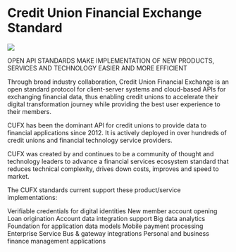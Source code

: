 # Credit Union Financial Exchange Standard 

![](http://www.cufxstandards.com/portals/0/HomeImage.950.300.png)

OPEN API STANDARDS MAKE IMPLEMENTATION OF NEW PRODUCTS, SERVICES AND TECHNOLOGY EASIER AND MORE EFFICIENT 

Through broad industry collaboration, Credit Union Financial Exchange is an open standard protocol for client-server systems and cloud-based APIs for exchanging financial data, thus enabling credit unions to accelerate their digital transformation journey while providing the best user experience to their members.

CUFX has been the dominant API for credit unions to provide data to financial applications since 2012. It is actively deployed in over hundreds of credit unions and financial technology service providers.

CUFX was created by and continues to be a community of thought and technology leaders to advance a financial services ecosystem standard that reduces technical complexity, drives down costs, improves and speed to market.

The CUFX standards current support these product/service implementations:

Verifiable credentials for digital identities
New member account opening
Loan origination
Account data integration support
Big data analytics
Foundation for application data models
Mobile payment processing
Enterprise Service Bus & gateway integrations
Personal and business finance management applications
